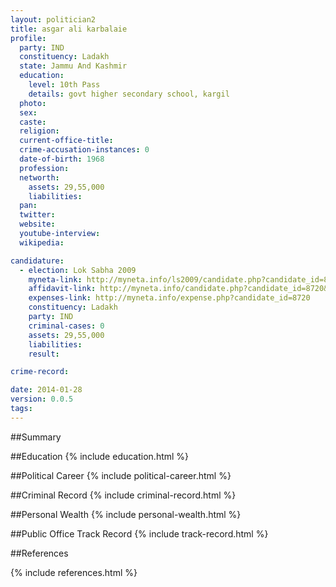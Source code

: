 ```yaml
---
layout: politician2
title: asgar ali karbalaie
profile: 
  party: IND
  constituency: Ladakh
  state: Jammu And Kashmir
  education: 
    level: 10th Pass
    details: govt higher secondary school, kargil
  photo: 
  sex: 
  caste: 
  religion: 
  current-office-title: 
  crime-accusation-instances: 0
  date-of-birth: 1968
  profession: 
  networth: 
    assets: 29,55,000
    liabilities: 
  pan: 
  twitter: 
  website: 
  youtube-interview: 
  wikipedia: 

candidature: 
  - election: Lok Sabha 2009
    myneta-link: http://myneta.info/ls2009/candidate.php?candidate_id=8720
    affidavit-link: http://myneta.info/candidate.php?candidate_id=8720&scan=original
    expenses-link: http://myneta.info/expense.php?candidate_id=8720
    constituency: Ladakh 
    party: IND
    criminal-cases: 0
    assets: 29,55,000
    liabilities: 
    result:  

crime-record: 

date: 2014-01-28
version: 0.0.5
tags: 
---
```

##Summary


##Education
{% include education.html %}


##Political Career
{% include political-career.html %}


##Criminal Record
{% include criminal-record.html %}


##Personal Wealth
{% include personal-wealth.html %}


##Public Office Track Record
{% include track-record.html %}


##References


{% include references.html %}